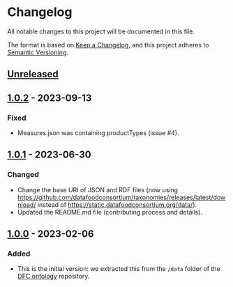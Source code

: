 # Changelog

All notable changes to this project will be documented in this file.

The format is based on [Keep a Changelog](https://keepachangelog.com/en/1.0.0/),
and this project adheres to [Semantic Versioning](https://semver.org/spec/v2.0.0.html).

## [Unreleased]

## [1.0.2] - 2023-09-13

### Fixed

- Measures.json was containing productTypes (issue #4).

## [1.0.1] - 2023-06-30

### Changed

- Change the base URI of JSON and RDF files (now using https://github.com/datafoodconsortium/taxonomies/releases/latest/download/ instead of https://static.datafoodconsortium.org/data/).
- Updated the README.md file (contributing process and details).

## [1.0.0] - 2023-02-06

### Added

- This is the initial version: we extracted this from the `/data` folder of the [DFC ontology](https://github.com/datafoodconsortium/ontology) repository.

[unreleased]: https://github.com/datafoodconsortium/taxonomies/compare/v1.0.2...HEAD
[1.0.2]: https://github.com/datafoodconsortium/taxonomies/compare/v1.0.1...v1.0.2
[1.0.1]: https://github.com/datafoodconsortium/taxonomies/compare/v1.0.0...v1.0.1
[1.0.0]: https://github.com/datafoodconsortium/taxonomies/releases/tag/v1.0.0
